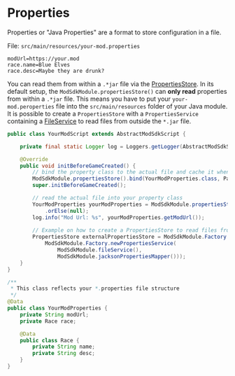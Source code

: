 # Properties

Properties or "Java Properties" are a format to store configuration in a file.

File: `src/main/resources/your-mod.properties`
```properties
modUrl=https://your.mod
race.name=Blue Elves
race.desc=Maybe they are drunk?
```

You can read them from within a `.*jar` file via the [PropertiesStore](PropertiesStore.java).
In its default setup, the `ModSdkModule.propertiesStore()` can **only read** properties from within a `.*jar` file.
This means you have to put your `your-mod.peroperties` file into the `src/main/resources` folder of your Java module.
It is possible to create a `PropertiesStore` with a `PropertiesService` containing a [FileService](../file/FileService.java) to read files from outside the `*.jar` file.

```java
public class YourModScript extends AbstractModSdkScript {

    private final static Logger log = Loggers.getLogger(AbstractModSdkScript.class);

    @Override
    public void initBeforeGameCreated() {
        // bind the property class to the actual file and cache it when read
        ModSdkModule.propertiesStore().bind(YourModProperties.class, Paths.get("your-mod.properties"), true);
        super.initBeforeGameCreated();

        // read the actual file into your property class
        YourModProperties yourModProperties = ModSdkModule.propertiesStore().get(YourModProperties.class)
            .orElse(null);
        log.info("Mod Url: %s", yourModProperties.getModUrl());
        
        // Example on how to create a PropertiesStore to read files from outside a *.jar file
        PropertiesStore externalPropertiesStore = ModSdkModule.Factory.newPropertiesStore(
            ModSdkModule.Factory.newPropertiesService(
                ModSdkModule.fileService(),
                ModSdkModule.jacksonPropertiesMapper()));
    }
}

/**
 * This class reflects your *.properties file structure
 */
@Data
public class YourModProperties {
    private String modUrl;
    private Race race;

    @Data
    public class Race {
        private String name;
        private String desc;
    }
}
```

